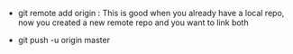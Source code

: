 - git remote add origin <url>: This is good when you already have a local repo, now you created a new remote repo and you want to link both

- git push -u origin master 

